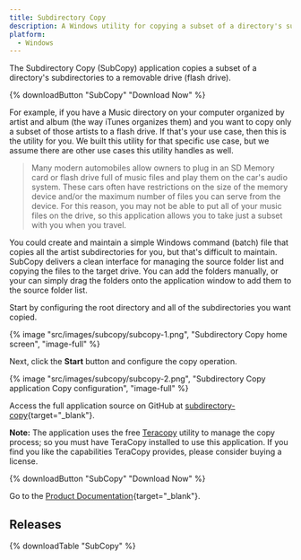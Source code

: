 ```yaml
---
title: Subdirectory Copy
description: A Windows utility for copying a subset of a directory's subdirectories to a removable drive.
platform: 
  - Windows
---
```


The Subdirectory Copy (SubCopy) application copies a subset of a directory's subdirectories to a removable drive (flash drive). 

{% downloadButton "SubCopy" "Download Now" %}

For example, if you have a Music directory on your computer organized by artist and album (the way iTunes organizes them) and you want to copy only a subset of those artists to a flash drive. If that's your use case, then this is the utility for you. We built this utility for that specific use case, but we assume there are other use cases this utility handles as well. 

> Many modern automobiles allow owners to plug in an SD Memory card or flash drive full of music files and play them on the car's audio system. These cars often have restrictions on the size of the memory device and/or the maximum number of files you can serve from the device. For this reason, you may not be able to put all of your music files on the drive, so this application allows you to take just a subset with you when you travel.

You could create and maintain a simple Windows command (batch) file that copies all the artist subdirectories for you, but that's difficult to maintain. SubCopy delivers a clean interface for managing the source folder list and copying the files to the target drive. You can add the folders manually, or your can simply drag the folders onto the application window to add them to the source folder list.

Start by configuring the root directory and all of the subdirectories you want copied.

{% image "src/images/subcopy/subcopy-1.png", "Subdirectory Copy home screen", "image-full" %}

Next, click the **Start** button and configure the copy operation.

{% image "src/images/subcopy/subcopy-2.png", "Subdirectory Copy application Copy configuration", "image-full" %}

Access the full application source on GitHub at [subdirectory-copy](https://github.com/fumblystuff/subdirectory-copy){target="_blank"}.

**Note:** The application uses the free [Teracopy](https://www.codesector.com/teracopy) utility to manage the copy process; so you must have TeraCopy installed to use this application. If you find you like the capabilities TeraCopy provides, please consider buying a license.

{% downloadButton "SubCopy" "Download Now" %}

Go to the [Product Documentation](https://docs.fumblydiddle.com/subcopy/){target="_blank"}.

## Releases

{% downloadTable "SubCopy" %}
